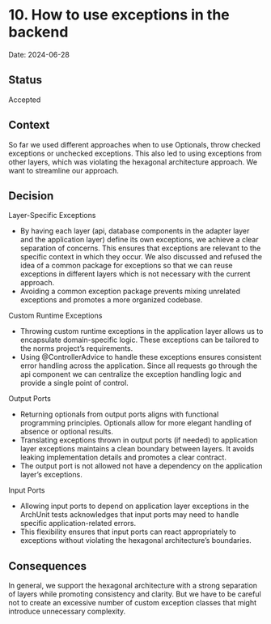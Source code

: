 # 10. How to use exceptions in the backend

Date: 2024-06-28

## Status

Accepted

## Context
So far we used different approaches when to use Optionals, throw checked exceptions or unchecked exceptions. This also led
to using exceptions from other layers, which was violating the hexagonal architecture approach. We want to streamline our approach.

## Decision
Layer-Specific Exceptions
* By having each layer (api, database components in the adapter layer and the application layer) define its own exceptions, we achieve a clear separation of concerns. This ensures that exceptions are relevant to the specific context in which they occur. We also discussed and refused the idea of a common package for exceptions so that we can reuse exceptions in different layers which is not necessary with the current approach.
* Avoiding a common exception package prevents mixing unrelated exceptions and promotes a more organized codebase.

Custom Runtime Exceptions
* Throwing custom runtime exceptions in the application layer allows us to encapsulate domain-specific logic. These exceptions can be tailored to the norms project’s requirements.
* Using @ControllerAdvice to handle these exceptions ensures consistent error handling across the application. Since all requests go through the api component we can centralize the exception handling logic and provide a single point of control.

Output Ports
* Returning optionals from output ports aligns with functional programming principles. Optionals allow for more elegant handling of absence or optional results.
* Translating exceptions thrown in output ports (if needed) to application layer exceptions maintains a clean boundary between layers. It avoids leaking implementation details and promotes a clear contract.
* The output port is not allowed not have a dependency on the application layer’s exceptions.

Input Ports
* Allowing input ports to depend on application layer exceptions in the ArchUnit tests acknowledges that input ports may need to handle specific application-related errors.
* This flexibility ensures that input ports can react appropriately to exceptions without violating the hexagonal architecture’s boundaries.

## Consequences
In general, we support the hexagonal architecture with a strong separation of layers while promoting consistency and clarity.
But we have to be careful not to create an excessive number of custom exception classes that might introduce unnecessary complexity.

